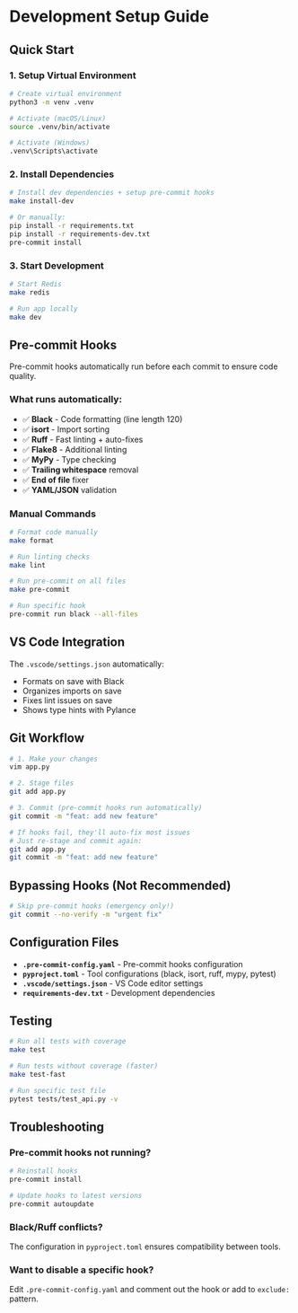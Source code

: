# Development Setup Guide

## Quick Start

### 1. Setup Virtual Environment
```bash
# Create virtual environment
python3 -m venv .venv

# Activate (macOS/Linux)
source .venv/bin/activate

# Activate (Windows)
.venv\Scripts\activate
```

### 2. Install Dependencies
```bash
# Install dev dependencies + setup pre-commit hooks
make install-dev

# Or manually:
pip install -r requirements.txt
pip install -r requirements-dev.txt
pre-commit install
```

### 3. Start Development
```bash
# Start Redis
make redis

# Run app locally
make dev
```

## Pre-commit Hooks

Pre-commit hooks automatically run before each commit to ensure code quality.

### What runs automatically:
- ✅ **Black** - Code formatting (line length 120)
- ✅ **isort** - Import sorting
- ✅ **Ruff** - Fast linting + auto-fixes
- ✅ **Flake8** - Additional linting
- ✅ **MyPy** - Type checking
- ✅ **Trailing whitespace** removal
- ✅ **End of file** fixer
- ✅ **YAML/JSON** validation

### Manual Commands

```bash
# Format code manually
make format

# Run linting checks
make lint

# Run pre-commit on all files
make pre-commit

# Run specific hook
pre-commit run black --all-files
```

## VS Code Integration

The `.vscode/settings.json` automatically:
- Formats on save with Black
- Organizes imports on save
- Fixes lint issues on save
- Shows type hints with Pylance

## Git Workflow

```bash
# 1. Make your changes
vim app.py

# 2. Stage files
git add app.py

# 3. Commit (pre-commit hooks run automatically)
git commit -m "feat: add new feature"

# If hooks fail, they'll auto-fix most issues
# Just re-stage and commit again:
git add app.py
git commit -m "feat: add new feature"
```

## Bypassing Hooks (Not Recommended)

```bash
# Skip pre-commit hooks (emergency only!)
git commit --no-verify -m "urgent fix"
```

## Configuration Files

- **`.pre-commit-config.yaml`** - Pre-commit hooks configuration
- **`pyproject.toml`** - Tool configurations (black, isort, ruff, mypy, pytest)
- **`.vscode/settings.json`** - VS Code editor settings
- **`requirements-dev.txt`** - Development dependencies

## Testing

```bash
# Run all tests with coverage
make test

# Run tests without coverage (faster)
make test-fast

# Run specific test file
pytest tests/test_api.py -v
```

## Troubleshooting

### Pre-commit hooks not running?
```bash
# Reinstall hooks
pre-commit install

# Update hooks to latest versions
pre-commit autoupdate
```

### Black/Ruff conflicts?
The configuration in `pyproject.toml` ensures compatibility between tools.

### Want to disable a specific hook?
Edit `.pre-commit-config.yaml` and comment out the hook or add to `exclude:` pattern.

